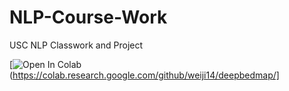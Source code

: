 # NLP-Course-Work
USC NLP Classwork and Project

[![Open In Colab](https://colab.research.google.com/drive/1MRbpxHH8Ht0WaeQ0cogDDCtvWoTwTltI?usp=sharing)(https://colab.research.google.com/github/weiji14/deepbedmap/]
